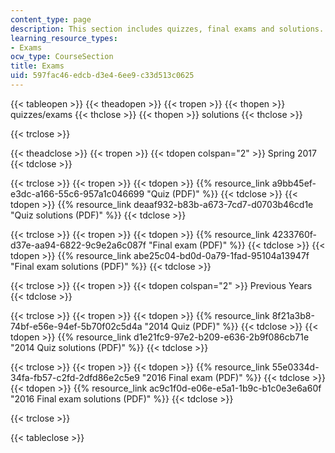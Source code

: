 ```yaml
---
content_type: page
description: This section includes quizzes, final exams and solutions.
learning_resource_types:
- Exams
ocw_type: CourseSection
title: Exams
uid: 597fac46-edcb-d3e4-6ee9-c33d513c0625
---
```


{{< tableopen >}}
{{< theadopen >}}
{{< tropen >}}
{{< thopen >}}
quizzes/exams
{{< thclose >}}
{{< thopen >}}
solutions
{{< thclose >}}

{{< trclose >}}

{{< theadclose >}}
{{< tropen >}}
{{< tdopen colspan="2" >}}
Spring 2017
{{< tdclose >}}

{{< trclose >}}
{{< tropen >}}
{{< tdopen >}}
{{% resource_link a9bb45ef-e3dc-a166-55c6-957a1c046699 "Quiz (PDF)" %}}
{{< tdclose >}}
{{< tdopen >}}
{{% resource_link deaaf932-b83b-a673-7cd7-d0703b46cd1e "Quiz solutions (PDF)" %}}
{{< tdclose >}}

{{< trclose >}}
{{< tropen >}}
{{< tdopen >}}
{{% resource_link 4233760f-d37e-aa94-6822-9c9e2a6c087f "Final exam (PDF)" %}}
{{< tdclose >}}
{{< tdopen >}}
{{% resource_link abe25c04-bd0d-0a79-1fad-95104a13947f "Final exam solutions (PDF)" %}}
{{< tdclose >}}

{{< trclose >}}
{{< tropen >}}
{{< tdopen colspan="2" >}}
Previous Years
{{< tdclose >}}

{{< trclose >}}
{{< tropen >}}
{{< tdopen >}}
{{% resource_link 8f21a3b8-74bf-e56e-94ef-5b70f02c5d4a "2014 Quiz (PDF)" %}}
{{< tdclose >}}
{{< tdopen >}}
{{% resource_link d1e21fc9-97e2-b209-e636-2b9f086cb71e "2014 Quiz solutions (PDF)" %}}
{{< tdclose >}}

{{< trclose >}}
{{< tropen >}}
{{< tdopen >}}
{{% resource_link 55e0334d-34fa-fb57-c2fd-2dfd86e2c5e9 "2016 Final exam (PDF)" %}}
{{< tdclose >}}
{{< tdopen >}}
{{% resource_link ac9c1f0d-e06e-e5a1-1b9c-b1c0e3e6a60f "2016 Final exam solutions (PDF)" %}}
{{< tdclose >}}

{{< trclose >}}

{{< tableclose >}}